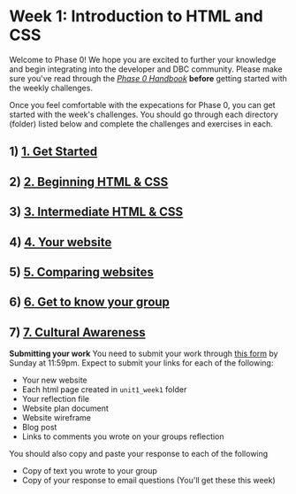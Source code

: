 # Week 1: Introduction to HTML and CSS

Welcome to Phase 0! We hope you are excited to further your knowledge and begin integrating into the developer and DBC community. Please make sure you've read through the <a href="https://github.com/devbootcamp/phase_0_handbook" target="_blank"> *Phase 0 Handbook*</a> **before** getting started with the weekly challenges. 

Once you feel comfortable with the expecations for Phase 0, you can get started with the week's challenges. You should go through each directory (folder) listed below and complete the challenges and exercises in each.  

## 1) <a href="get_started/" target="_blank">1. Get Started</a>
## 2) <a href="experiment_to_learn/" target="_blank">2. Beginning HTML & CSS</a>
## 3) <a href="research_and_apply/" target="_blank">3. Intermediate HTML & CSS</a>
## 4) <a href="creative_challenge/" target="_blank">4. Your website</a>
## 5) <a href="technical_blog_assignment/" target="_blank">5. Comparing websites</a>
## 6) <a href="group_challenge/" target="_blank">6. Get to know your group</a>
## 7) <a href="" target="_blank">7. Cultural Awareness</a>

**Submitting your work**
You need to submit your work through <a href="https://docs.google.com/a/devbootcamp.com/forms/d/1ZnjWLxOqcIg92upyYGlD-7kmJzAdpTbjezHB1YQ34fY/viewform" target="_blank"> this form</a> by Sunday at 11:59pm. Expect to submit your links for each of the following:

* Your new website
* Each html page created in `unit1_week1` folder
* Your reflection file
* Website plan document
* Website wireframe
* Blog post
* Links to comments you wrote on your groups reflection

You should also copy and paste your response to each of the following
* Copy of text you wrote to your group
* Copy of your response to email questions (You'll get these this week)


<!-- <a href="" target="_blank"></a> -->